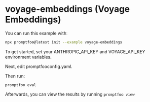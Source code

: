 # voyage-embeddings (Voyage Embeddings)

You can run this example with:

```bash
npx promptfoo@latest init --example voyage-embeddings
```

To get started, set your ANTHROPIC_API_KEY and VOYAGE_API_KEY environment variables.

Next, edit promptfooconfig.yaml.

Then run:

```
promptfoo eval
```

Afterwards, you can view the results by running `promptfoo view`
